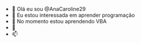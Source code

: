 - 👋 Olá eu sou @AnaCaroline29
- 👀 Eu estou interessada em aprender programação
- 🌱 No momento estou aprendendo VBA
- 💞️ 
- 📫 

<!---
AnaCaroline29/AnaCaroline29 is a ✨ special ✨ repository because its `README.md` (this file) appears on your GitHub profile.
You can click the Preview link to take a look at your changes.
--->

